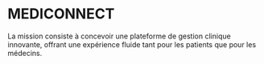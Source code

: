 # MEDICONNECT
La mission consiste à concevoir une plateforme de gestion clinique innovante, offrant une expérience fluide tant pour les patients que pour les médecins.
